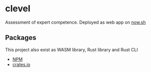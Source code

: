 # clevel
Assessment of expert competence. Deployed as web app on [now.sh](https://clevel-app.now.sh)

## Packages
This project also exist as WASM library, Rust library and Rust CLI
* [NPM](https://www.npmjs.com/package/clevel)
* [crates.io](https://crates.io/crates/clevel)
